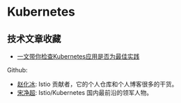 # Kubernetes

## 技术文章收藏

- [一文带你检查Kubernetes应用是否为最佳实践](https://juejin.im/post/6844904024911642637)

Github:

- [赵化冰](https://github.com/zhaohuabing): Istio 贡献者，它的个人仓库和个人博客很多的干货。
- [宋净超](https://github.com/rootsongjc): Istio/Kubernetes 国内最前沿的领军人物。
